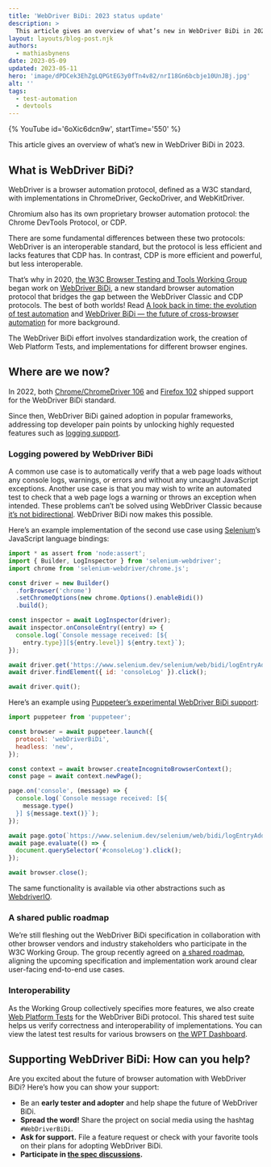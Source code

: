```yaml
---
title: 'WebDriver BiDi: 2023 status update'
description: >
  This article gives an overview of what’s new in WebDriver BiDi in 2023.
layout: layouts/blog-post.njk
authors:
  - mathiasbynens
date: 2023-05-09
updated: 2023-05-11
hero: 'image/dPDCek3EhZgLQPGtEG3y0fTn4v82/nrI18Gn6bcbje10UnJBj.jpg'
alt: ''
tags:
  - test-automation
  - devtools
---
```


{% YouTube id='6oXic6dcn9w', startTime='550' %}

This article gives an overview of what’s new in WebDriver BiDi in 2023.

## What is WebDriver BiDi?

WebDriver is a browser automation protocol, defined as a W3C standard, with implementations in ChromeDriver, GeckoDriver, and WebKitDriver.

Chromium also has its own proprietary browser automation protocol: the Chrome DevTools Protocol, or CDP.

There are some fundamental differences between these two protocols: WebDriver is an interoperable standard, but the protocol is less efficient and lacks features that CDP has. In contrast, CDP is more efficient and powerful, but less interoperable.

That’s why in 2020, [the W3C Browser Testing and Tools Working Group](https://www.w3.org/groups/wg/browser-tools-testing) began work on [WebDriver BiDi](https://w3c.github.io/webdriver-bidi/), a new standard browser automation protocol that bridges the gap between the WebDriver Classic and CDP protocols. The best of both worlds! Read [A look back in time: the evolution of test automation](/blog/test-automation-evolution/) and [WebDriver BiDi — the future of cross-browser automation](/articles/webdriver-bidi/) for more background.

The WebDriver BiDi effort involves standardization work, the creation of Web Platform Tests, and implementations for different browser engines.

## Where are we now?

In 2022, both [Chrome/ChromeDriver 106](https://crbug.com/chromedriver/4016) and [Firefox 102](https://bugzilla.mozilla.org/show_bug.cgi?id=1753997) shipped support for the WebDriver BiDi standard.

Since then, WebDriver BiDi gained adoption in popular frameworks, addressing top developer pain points by unlocking highly requested features such as [logging support](https://www.selenium.dev/documentation/webdriver/bidirectional/bidirectional_w3c/log/).

### Logging powered by WebDriver BiDi

A common use case is to automatically verify that a web page loads without any console logs, warnings, or errors and without any uncaught JavaScript exceptions. Another use case is that you may wish to write an automated test to check that a web page logs a warning or throws an exception when intended. These problems can’t be solved using WebDriver Classic because [it’s not bidirectional](/blog/test-automation-evolution/#what-are-the-low-level-controls). WebDriver BiDi now makes this possible.

Here’s an example implementation of the second use case using [Selenium](https://www.selenium.dev/)’s JavaScript language bindings:

```js
import * as assert from 'node:assert';
import { Builder, LogInspector } from 'selenium-webdriver';
import chrome from 'selenium-webdriver/chrome.js';

const driver = new Builder()
  .forBrowser('chrome')
  .setChromeOptions(new chrome.Options().enableBidi())
  .build();

const inspector = await LogInspector(driver);
await inspector.onConsoleEntry((entry) => {
  console.log(`Console message received: [${
    entry.type}][${entry.level}] ${entry.text}`);
});

await driver.get('https://www.selenium.dev/selenium/web/bidi/logEntryAdded.html');
await driver.findElement({ id: 'consoleLog' }).click();

await driver.quit();
```

Here’s an example using [Puppeteer’s experimental WebDriver BiDi support](https://puppeteer.github.io/ispuppeteerwebdriverbidiready/):


```js
import puppeteer from 'puppeteer';

const browser = await puppeteer.launch({
  protocol: 'webDriverBiDi',
  headless: 'new',
});

const context = await browser.createIncognitoBrowserContext();
const page = await context.newPage();

page.on('console', (message) => {
  console.log(`Console message received: [${
    message.type()
  }] ${message.text()}`);
});

await page.goto(`https://www.selenium.dev/selenium/web/bidi/logEntryAdded.html`);
await page.evaluate(() => {
  document.querySelector('#consoleLog').click();
});

await browser.close();
```

The same functionality is available via other abstractions such as [WebdriverIO](https://webdriver.io/blog/2022/12/01/webdriverio-v8-released/#webdriver-bidi-support).

### A shared public roadmap

We’re still fleshing out the WebDriver BiDi specification in collaboration with other browser vendors and industry stakeholders who participate in the W3C Working Group. The group recently agreed on [a shared roadmap](https://github.com/w3c/webdriver-bidi/blob/HEAD/roadmap.md), aligning the upcoming specification and implementation work around clear user-facing end-to-end use cases.

### Interoperability

As the Working Group collectively specifies more features, we also create [Web Platform Tests](https://github.com/web-platform-tests/wpt/tree/master/webdriver/tests/bidi) for the WebDriver BiDi protocol. This shared test suite helps us verify correctness and interoperability of implementations. You can view the latest test results for various browsers on [the WPT Dashboard](https://wpt.fyi/results/webdriver/tests/bidi).

## Supporting WebDriver BiDi: How can you help?

Are you excited about the future of browser automation with WebDriver BiDi? Here’s how you can show your support:

- Be an **early tester and adopter** and help shape the future of WebDriver BiDi.
- **Spread the word!** Share the project on social media using the hashtag `#WebDriverBiDi`.
- **Ask for support.** File a feature request or check with your favorite tools on their plans for adopting WebDriver BiDi.
- **Participate in [the spec discussions](https://github.com/w3c/webdriver-bidi/issues).**
